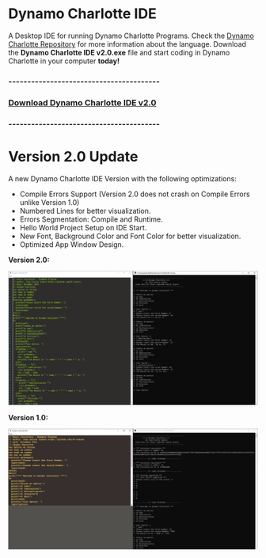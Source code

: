 # Dynamo Charlotte IDE
A Desktop IDE for running Dynamo Charlotte Programs. Check the [Dynamo Charlotte Repository](https://github.com/jc-juarez/dynamocharlotte) for more information about the language. Download the **Dynamo Charlotte IDE v2.0.exe** file and start coding in Dynamo Charlotte in your computer **today!**

### ----------------------------------------
### [Download Dynamo Charlotte IDE v2.0](https://github.com/jc-juarez/dynamocharlotte_ide/raw/main/Dynamo%20Charlotte%20IDE%20v2.0.exe)
### ----------------------------------------

# Version 2.0 Update
A new Dynamo Charlotte IDE Version with the following optimizations:

- Compile Errors Support (Version 2.0 does not crash on Compile Errors unlike Version 1.0)
- Numbered Lines for better visualization.
- Errors Segmentation: Compile and Runtime.
- Hello World Project Setup on IDE Start.
- New Font, Background Color and Font Color for better visualization.
- Optimized App Window Design.

**Version 2.0:**

![alt text](https://github.com/jc-juarez/dynamocharlotte_ide/blob/main/dynamo_charlotee_ide_v2.PNG?raw=true)

**Version 1.0:**

![alt text](https://github.com/jc-juarez/dynamocharlotte_ide/blob/main/dynamo_charlotte_ide_program.PNG?raw=true)

